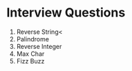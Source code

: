 # Interview Questions

1. Reverse String<
2. Palindrome
3. Reverse Integer
4. Max Char
5. Fizz Buzz
